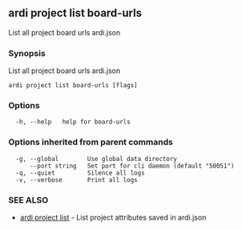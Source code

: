 ## ardi project list board-urls

List all project board urls ardi.json

### Synopsis


List all project board urls ardi.json

```
ardi project list board-urls [flags]
```

### Options

```
  -h, --help   help for board-urls
```

### Options inherited from parent commands

```
  -g, --global        Use global data directory
      --port string   Set port for cli daemon (default "50051")
  -q, --quiet         Silence all logs
  -v, --verbose       Print all logs
```

### SEE ALSO

* [ardi project list](ardi_project_list.md)	 - List project attributes saved in ardi.json

